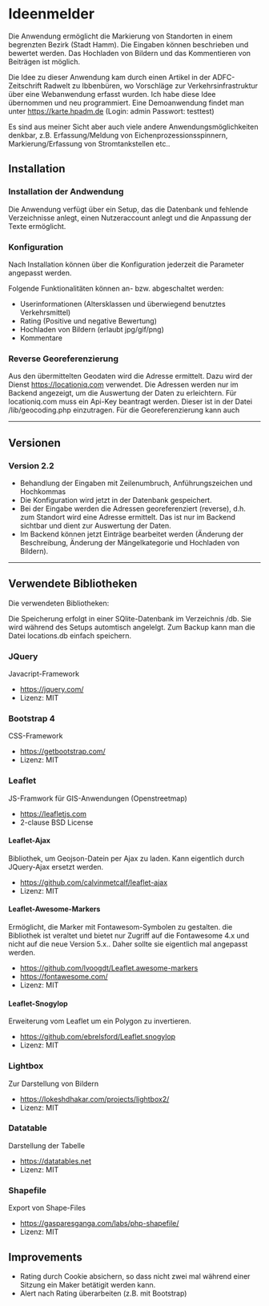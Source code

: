 # Ideenmelder

Die Anwendung ermöglicht die Markierung von Standorten in einem begrenzten Bezirk (Stadt Hamm). Die Eingaben können beschrieben und bewertet werden. Das Hochladen von Bildern und das Kommentieren von Beiträgen ist möglich.

Die Idee zu dieser Anwendung kam durch einen Artikel in der ADFC-Zeitschrift Radwelt zu Ibbenbüren, wo Vorschläge zur Verkehrsinfrastruktur über eine Webanwendung erfasst wurden. Ich habe diese Idee übernommen und neu programmiert. Eine Demoanwendung findet man unter  https://karte.hpadm.de  (Login: admin  Passwort: testtest)

Es sind aus meiner Sicht aber auch viele andere Anwendungsmöglichkeiten denkbar, z.B. Erfassung/Meldung von Eichenprozessionsspinnern, Markierung/Erfassung von Stromtankstellen etc..

## Installation

### Installation der Andwendung

Die Anwendung verfügt über ein Setup, das die Datenbank und fehlende Verzeichnisse anlegt, einen Nutzeraccount anlegt und die Anpassung der Texte ermöglicht.

### Konfiguration

Nach Installation können über die Konfiguration jederzeit die Parameter angepasst werden.

Folgende Funktionalitäten können an- bzw. abgeschaltet werden:

* Userinformationen (Altersklassen und überwiegend benutztes Verkehrsmittel)
* Rating (Positive und negative Bewertung)
* Hochladen von Bildern (erlaubt jpg/gif/png)
* Kommentare

### Reverse Georeferenzierung

Aus den übermittelten Geodaten wird die Adresse ermittelt. Dazu wird der Dienst https://locationiq.com verwendet. Die Adressen werden nur im Backend angezeigt, um die Auswertung der Daten zu erleichtern.
Für locationiq.com muss ein Api-Key beantragt werden. Dieser ist in der Datei /lib/geocoding.php einzutragen. Für die Georeferenzierung kann auch 

---

## Versionen

### Version 2.2

* Behandlung der Eingaben mit Zeilenumbruch, Anführungszeichen und Hochkommas
* Die Konfiguration wird jetzt in der Datenbank gespeichert.
* Bei der Eingabe werden die Adressen georeferenziert (reverse), d.h. zum Standort wird eine Adresse ermittelt. Das ist nur im Backend sichtbar und dient zur Auswertung der Daten.
* Im Backend können jetzt Einträge bearbeitet werden (Änderung der Beschreibung, Änderung der Mängelkategorie und Hochladen von Bildern).

---

## Verwendete Bibliotheken

Die verwendeten Bibliotheken:

Die Speicherung erfolgt in einer SQlite-Datenbank im Verzeichnis /db. Sie wird während des Setups automtisch angelelgt. Zum Backup kann man die Datei locations.db einfach speichern.

### JQuery

Javacript-Framework
* https://jquery.com/
* Lizenz: MIT

### Bootstrap 4

CSS-Framework
* https://getbootstrap.com/
* Lizenz: MIT

### Leaflet

JS-Framwork für GIS-Anwendungen (Openstreetmap)

* https://leafletjs.com
* 2-clause BSD License

#### Leaflet-Ajax

Bibliothek, um Geojson-Datein per Ajax zu laden. Kann eigentlich durch JQuery-Ajax ersetzt werden.

* https://github.com/calvinmetcalf/leaflet-ajax
* Lizenz: MIT

#### Leaflet-Awesome-Markers

Ermöglicht, die Marker mit Fontawesom-Symbolen zu gestalten. die Bibliothek ist veraltet und bietet nur Zugriff auf die Fontawesome 4.x und nicht auf die neue Version 5.x.. Daher sollte sie eigentlich mal angepasst werden.

* https://github.com/lvoogdt/Leaflet.awesome-markers
* https://fontawesome.com/
* Lizenz: MIT


#### Leaflet-Snogylop

Erweiterung vom Leaflet um ein Polygon zu invertieren. 
* https://github.com/ebrelsford/Leaflet.snogylop
* Lizenz: MIT

### Lightbox

Zur Darstellung von Bildern
* https://lokeshdhakar.com/projects/lightbox2/
* Lizenz: MIT

### Datatable

Darstellung der Tabelle

* https://datatables.net
* Lizenz: MIT

### Shapefile

Export von Shape-Files

* https://gasparesganga.com/labs/php-shapefile/
* Lizenz: MIT

## Improvements

* Rating durch Cookie absichern, so dass nicht zwei mal während einer Sitzung ein Maker betätigit werden kann.
* Alert nach Rating überarbeiten (z.B. mit Bootstrap)

